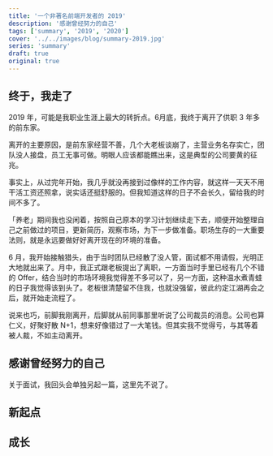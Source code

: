 ```yaml
---
title: '一个非著名前端开发者的 2019'
description: '感谢曾经努力的自己'
tags: ['summary', '2019', '2020']
cover: '../../images/blog/summary-2019.jpg'
series: 'summary'
draft: true
original: true
---
```


## 终于，我走了

2019 年，可能是我职业生涯上最大的转折点。6月底，我终于离开了供职 3 年多的前东家。

离开的主要原因，是前东家经营不善，几个大老板谈崩了，主营业务名存实亡，团队没人接盘，员工无事可做。明眼人应该都能瞧出来，这是典型的公司要黄的征兆。

事实上，从过完年开始，我几乎就没再接到过像样的工作内容，就这样一天天不用干活工资还照拿，说实话还挺舒服的。但我知道这样的日子不会长久，留给我的时间不多了。

「养老」期间我也没闲着，按照自己原本的学习计划继续走下去，顺便开始整理自己之前做过的项目，更新简历，观察市场，为下一步做准备。职场生存的一大重要法则，就是永远要做好好离开现在的环境的准备。

6 月，我开始接触猎头，由于当时团队已经散了没人管，面试都不用请假，光明正大地就出来了。月中，我正式跟老板提出了离职，一方面当时手里已经有几个不错的 Offer，结合当时的市场环境我觉得差不多可以了，另一方面，这种温水煮青蛙的日子我觉得该到头了。老板很清楚留不住我，也就没强留，彼此约定江湖再会之后，就开始走流程了。

说来也巧，前脚我刚离开，后脚就从前同事那里听说了公司裁员的消息。公司也算仁义，好聚好散 N+1，想来好像错过了一大笔钱。但其实我不觉得亏，与其等着被人裁，不如主动离开。

## 感谢曾经努力的自己

关于面试，我回头会单独另起一篇，这里先不说了。

## 新起点


## 成长
